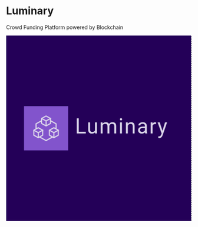 # Luminary
Crowd Funding Platform powered by Blockchain


![logo](https://raw.githubusercontent.com/CayenneLow/Luminary/master/static/logo.png)
